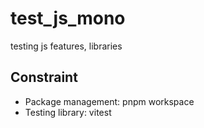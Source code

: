 # test_js_mono

testing js features, libraries

## Constraint

- Package management: pnpm workspace
- Testing library: vitest
